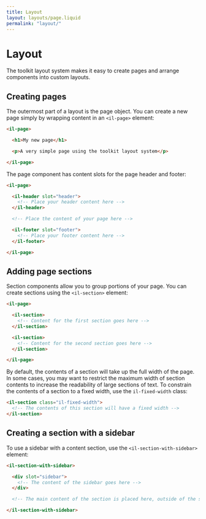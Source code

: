 ```yaml
---
title: Layout
layout: layouts/page.liquid
permalink: "layout/"
---
```

# Layout 

The toolkit layout system makes it easy to create pages and arrange components into custom layouts. 

## Creating pages

The outermost part of a layout is the page object. You can create a new page simply by wrapping content in an `<il-page>` element:

````html
<il-page>

  <h1>My new page</h1>

  <p>A very simple page using the toolkit layout system</p>

</il-page>
````

The page component has content slots for the page header and footer:

````html
<il-page>

  <il-header slot="header">
    <!-- Place your header content here -->
  </il-header>

  <!-- Place the content of your page here -->

  <il-footer slot="footer">
    <!-- Place your footer content here -->
  </il-footer>

</il-page>
````

## Adding page sections

Section components allow you to group portions of your page. You can create sections using the `<il-section>` element:

````html
<il-page>

  <il-section>
    <!-- Content for the first section goes here -->
  </il-section>

  <il-section>
    <!-- Content for the second section goes here -->
  </il-section>

</il-page>
````

By default, the contents of a section will take up the full width of the page. In some cases, you may want to restrict the maximum width of section contents to increase the readability of large sections of text. To constrain the contents of a section to a fixed width, use the `il-fixed-width` class:

````html
<il-section class="il-fixed-width">
  <!-- The contents of this section will have a fixed width -->
</il-section>
````

## Creating a section with a sidebar

To use a sidebar with a content section, use the `<il-section-with-sidebar>` element:

````html
<il-section-with-sidebar>

  <div slot="sidebar">
    <!-- The content of the sidebar goes here -->
  </div>

  <!-- The main content of the section is placed here, outside of the sidebar content slot -->

</il-section-with-sidebar>
````